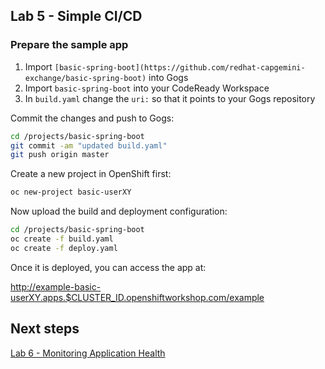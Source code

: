 ## Lab 5 - Simple CI/CD

### Prepare the sample app

1. Import `[basic-spring-boot](https://github.com/redhat-capgemini-exchange/basic-spring-boot)` into Gogs
2. Import `basic-spring-boot` into your CodeReady Workspace
3. In `build.yaml` change the `uri:` so that it points to your Gogs repository

Commit the changes and push to Gogs:

```bash
cd /projects/basic-spring-boot
git commit -am "updated build.yaml"
git push origin master
```

Create a new project in OpenShift first:

```bash
oc new-project basic-userXY
```

Now upload the build and deployment configuration:

```bash
cd /projects/basic-spring-boot
oc create -f build.yaml
oc create -f deploy.yaml
```

Once it is deployed, you can access the app at: 

http://example-basic-userXY.apps.$CLUSTER_ID.openshiftworkshop.com/example
 
## Next steps

[Lab 6 - Monitoring Application Health ](lab6.md)